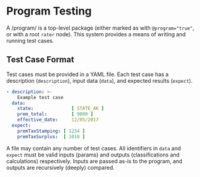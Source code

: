 # Program Testing
<!--
  Copyright (C) 2014-2019 Ryan Specialty Group, LLC.

  This file is part of TAME.

  Copying and distribution of this file, with or without modification, are
  permitted in any medium without royalty provided the copyright notice and
  this notice are preserved.  This file is offered as-is, without warranty
  of any kind.
-->

A /program/ is a top-level package (either marked as with `@program="true"`,
or with a root `rater` node).  This system provides a means of writing and
running test cases.


## Test Case Format
Test cases must be provided in a YAML file.  Each test case has a
description (`description`), input data (`data`), and expected results
(`expect`).

```yaml
- description: >-
    Example test case
  data:
    state:              [ STATE_AK ]
    prem_total:         [ 9000 ]
    effective_date:     12/05/2017
  expect:
    premTaxStamping: [ 1234 ]
    premTaxSurplus:  [ 1010 ]
```

A file may contain any number of test cases.  All identifiers in `data` and
`expect` must be valid inputs (params) and outputs (classifications and
calculations) respectively.  Inputs are passed as-is to the program, and
outputs are recursively (deeply) compared.
